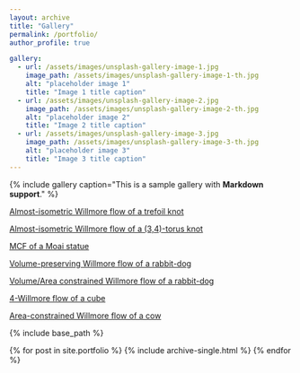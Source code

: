 ```yaml
---
layout: archive
title: "Gallery"
permalink: /portfolio/
author_profile: true

gallery:
  - url: /assets/images/unsplash-gallery-image-1.jpg
    image_path: /assets/images/unsplash-gallery-image-1-th.jpg
    alt: "placeholder image 1"
    title: "Image 1 title caption"
  - url: /assets/images/unsplash-gallery-image-2.jpg
    image_path: /assets/images/unsplash-gallery-image-2-th.jpg
    alt: "placeholder image 2"
    title: "Image 2 title caption"
  - url: /assets/images/unsplash-gallery-image-3.jpg
    image_path: /assets/images/unsplash-gallery-image-3-th.jpg
    alt: "placeholder image 3"
    title: "Image 3 title caption"
---
```


{% include gallery caption="This is a sample gallery with **Markdown support**." %}

[Almost-isometric Willmore flow of a trefoil knot](../videos/knotT.mp4)

[Almost-isometric Willmore flow of a (3,4)-torus knot](../videos/superknotT.mp4)

[MCF of a Moai statue](../videos/MCF_statue.mp4)

[Volume-preserving Willmore flow of a rabbit-dog](../videos/dogtoballV.mp4)

[Volume/Area constrained Willmore flow of a rabbit-dog](../videos/dogtodisk.mp4)

[4-Willmore flow of a cube](../videos/slowgrow.mp4)

[Area-constrained Willmore flow of a cow](../videos/areaprescow.mp4)


{% include base_path %}


{% for post in site.portfolio %}
  {% include archive-single.html %}
{% endfor %}
